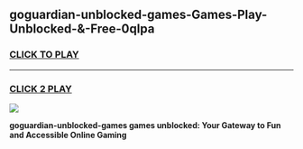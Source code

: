 
## goguardian-unblocked-games-Games-Play-Unblocked-&-Free-0qlpa
<h3>
<a href="https://premium76.site?title=goguardian-unblocked-games&ref=24A">CLICK TO PLAY</a></h3>
<hr>

<h3>
<a href="https://premium76.site?title=goguardian-unblocked-games&ref=24A">CLICK 2 PLAY</a>
  
</h3>

<a href="https://premium76.site?title=goguardian-unblocked-games&ref=24A"><img src="https://clearcache.store/games.png"></a>


**goguardian-unblocked-games games unblocked: Your Gateway to Fun and Accessible Online Gaming**
